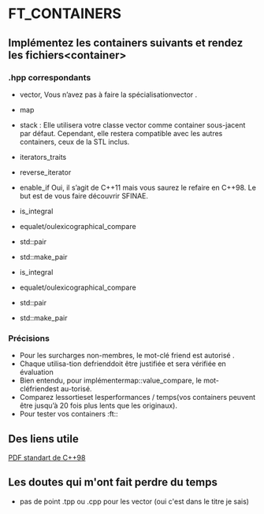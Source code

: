 # FT\_CONTAINERS 

## Implémentez les containers suivants et rendez les fichiers\<container\>
### .hpp correspondants 
- vector, Vous n’avez pas à faire la spécialisationvector <bool>.
- map
- stack : Elle utilisera votre classe vector comme container sous-jacent par défaut.
Cependant, elle restera compatible avec les autres containers, ceux de la STL inclus.
- iterators_traits
- reverse_iterator
- enable_if Oui, il s’agit de C++11 mais vous saurez le refaire en C++98.
Le but est de vous faire découvrir SFINAE.
- is_integral
- equalet/oulexicographical_compare
- std::pair
- std::make_pair

- is_integral
- equalet/oulexicographical_compare
- std::pair
- std::make_pair

### Précisions
- Pour les surcharges non-membres, le mot-clé friend est autorisé .
- Chaque utilisa-tion defrienddoit être justifiée et sera vérifiée en évaluation
- Bien entendu, pour implémentermap::value_compare, le mot-cléfriendest au-torisé.
- Comparez lessortieset lesperformances / temps(vos containers peuvent être
jusqu’à 20 fois plus lents que les originaux).
- Pour tester vos containers :ft::<container>


## Des liens utile
[PDF standart de C++98](https://www.lirmm.fr/~ducour/Doc-objets/ISO+IEC+14882-1998.pdf)

## Les doutes qui m'ont fait perdre du temps
- pas de point .tpp ou .cpp pour les vector (oui c'est dans le titre je sais)
